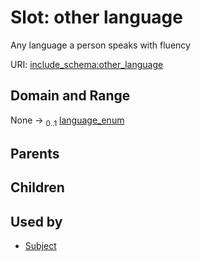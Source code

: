 
# Slot: other language


Any language a person speaks with fluency

URI: [include_schema:other_language](https://w3id.org/mixs/include_schema/other_language)


## Domain and Range

None &#8594;  <sub>0..1</sub> [language_enum](language_enum.md)

## Parents


## Children


## Used by

 * [Subject](Subject.md)
